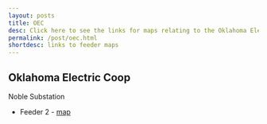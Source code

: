 ```yaml
---
layout: posts
title: OEC
desc: Click here to see the links for maps relating to the Oklahoma Electic Coop.  This is organized by substation/feeders. 
permalink: /post/oec.html
shortdesc: links to feeder maps
---
```


Oklahoma Electric Coop
----------------------

Noble Substation
* Feeder 2 - [map](/coop/oec/snob_f2.html)

